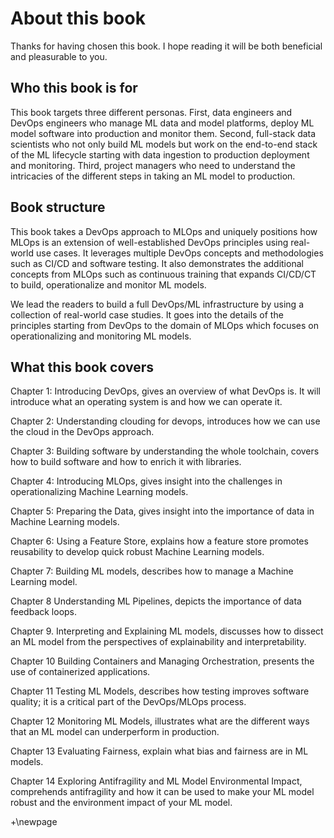 # About this book

Thanks for having chosen this book. I hope reading it will be both beneficial and pleasurable to you.

## Who this book is for

This book targets three different personas. First, data engineers and DevOps engineers who manage ML data and model platforms, deploy ML model software into production and monitor them. Second, full-stack data scientists who not only build ML models but work on the end-to-end stack of the ML lifecycle starting with data ingestion to production deployment and monitoring. Third, project managers who need to understand the intricacies of the different steps in taking an ML model to production.

## Book structure

This book takes a DevOps approach to MLOps and uniquely positions how MLOps is an extension of well-established DevOps principles using real-world use cases. It leverages multiple DevOps concepts and methodologies such as CI/CD and software testing. It also demonstrates the additional concepts from MLOps such as continuous training that expands CI/CD/CT to build, operationalize and monitor ML models.

We lead the readers to build a full DevOps/ML infrastructure by using a collection of real-world case studies. It goes into the details of the principles starting from DevOps to the domain of MLOps which focuses on operationalizing and monitoring ML models.

##  What this book covers


Chapter 1: Introducing DevOps, gives an overview of what DevOps is. It will introduce what an operating system is and how we can operate it.

Chapter 2: Understanding clouding for devops, introduces how we can use the cloud in the DevOps approach.

Chapter 3: Building software by understanding the whole toolchain, covers how to build software and how to enrich it with libraries.

Chapter 4: Introducing MLOps, gives insight into the challenges in operationalizing Machine Learning models.

Chapter 5: Preparing the Data, gives insight into the importance of data in Machine Learning models.

Chapter 6: Using a Feature Store, explains how a feature store promotes reusability to develop quick robust Machine Learning models.

Chapter 7: Building ML models, describes how to manage a Machine Learning model.

Chapter 8 Understanding ML Pipelines, depicts the importance of data feedback loops.

Chapter 9. Interpreting and Explaining ML models, discusses how to dissect an ML model from the perspectives of explainability and interpretability.

Chapter 10 Building Containers and Managing Orchestration, presents the use of containerized applications.

Chapter 11 Testing ML Models, describes how testing improves software quality; it is a critical part of the DevOps/MLOps process.

Chapter 12 Monitoring ML Models, illustrates what are the different ways that an ML model can underperform in production.

Chapter 13 Evaluating Fairness, explain what bias and fairness are in ML models.

Chapter 14 Exploring Antifragility and ML Model Environmental Impact, comprehends antifragility and how it can be used to make your ML model robust and the environment impact of your ML model.

+\newpage
